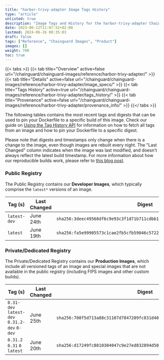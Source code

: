 ```yaml
---
title: "harbor-trivy-adapter Image Tags History"
type: "article"
unlisted: true
description: "Image Tags and History for the harbor-trivy-adapter Chainguard Image"
date: 2023-06-22T11:07:52+02:00
lastmod: 2024-06-26 00:35:03
draft: false
tags: ["Reference", "Chainguard Images", "Product"]
images: []
weight: 700
toc: true
---
```


{{< tabs >}}
{{< tab title="Overview" active=false url="/chainguard/chainguard-images/reference/harbor-trivy-adapter/" >}}
{{< tab title="Details" active=false url="/chainguard/chainguard-images/reference/harbor-trivy-adapter/image_specs/" >}}
{{< tab title="Tags History" active=true url="/chainguard/chainguard-images/reference/harbor-trivy-adapter/tags_history/" >}}
{{< tab title="Provenance" active=false url="/chainguard/chainguard-images/reference/harbor-trivy-adapter/provenance_info/" >}}
{{</ tabs >}}

The following tables contains the most recent tags and digests that can be used to pin your Dockerfile to a specific build of this image. Check our guide on [Using the Tag History API](/chainguard/chainguard-images/using-the-tag-history-api/) for information on how to fetch all tags from an image and how to pin your Dockerfile to a specific digest.

Please note that digests and timestamps only change when there is a change to the image, even though images are rebuilt every night. The "Last Changed" column indicates when the image was last modified, and doesn't always reflect the latest build timestamp. For more information about how our reproducible builds work, please refer to [this blog post](https://www.chainguard.dev/unchained/reproducing-chainguards-reproducible-image-builds).

### Public Registry
The Public Registry contains our **Developer Images**, which typically comprise the `latest*` versions of an image.

| Tag (s)       | Last Changed | Digest                                                                    |
|---------------|--------------|---------------------------------------------------------------------------|
|  `latest-dev` | June 24th    | `sha256:3deec49568df6c9e93c3f1d71b711cdbb18db32431a7aedc235b46ffb4c088bf` |
|  `latest`     | June 19th    | `sha256:fa5e99905573c1cae2fb5cfb59046c5722fbee323b5e3aaba592c0e21ba029a9` |


### Private/Dedicated Registry
The Private/Dedicated Registry contains our **Production Images**, which include all versioned tags of an image and special images that are not available in the public registry (including FIPS images and other custom builds).

| Tag (s)                                       | Last Changed | Digest                                                                    |
|-----------------------------------------------|--------------|---------------------------------------------------------------------------|
|  `0.31-dev` `latest-dev` `0.31.2-dev` `0-dev` | June 25th    | `sha256:700f5d713a88c31107d7847209fc831d402ac898ce643d2cb4c8689963ee8142` |
|  `0.31.2` `0.31` `0` `latest`                 | June 20th    | `sha256:d17249fc8810304047c9e27ed832894d50564712b0b34cd5c2579ba9cbec95c3` |

